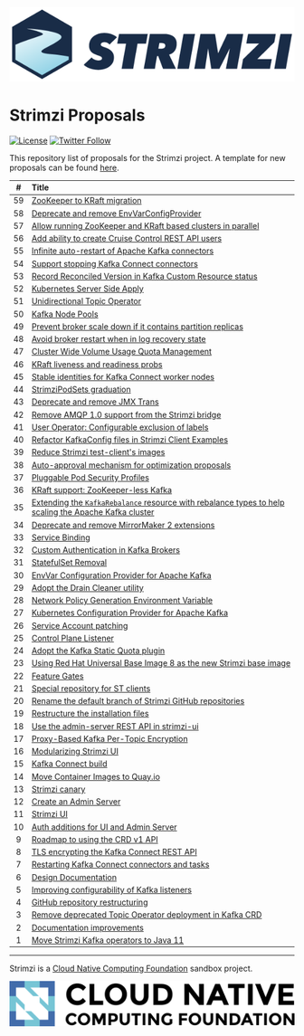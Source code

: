 [![Strimzi](./logo/strimzi.png)](https://strimzi.io/)

# Strimzi Proposals

[![License](https://img.shields.io/badge/license-Apache--2.0-blue.svg)](http://www.apache.org/licenses/LICENSE-2.0)
[![Twitter Follow](https://img.shields.io/twitter/follow/strimziio?style=social)](https://twitter.com/strimziio)

This repository list of proposals for the Strimzi project. A template for new proposals can be found [here](./000-template.md).

|  #  | Title                                                                 |
| :-: |:----------------------------------------------------------------------|
| 59  | [ZooKeeper to KRaft migration](./059-zk-kraft-migration.md) |
| 58  | [Deprecate and remove EnvVarConfigProvider](./058-deprecate-and-remove-envvar-config-provider.md) |
| 57  | [Allow running ZooKeeper and KRaft based clusters in parallel](./057-run-zk-kraft-clusters-parallel.md) |
| 56  | [Add ability to create Cruise Control REST API users](./056-cruise-control-api-users.md) |
| 55  | [Infinite auto-restart of Apache Kafka connectors](./055-infinite-auto-restart-of-Kafka-connectors.md) |
| 54  | [Support stopping Kafka Connect connectors](./054-stopping-kafka-connect-connectors.md) |
| 53  | [Record Reconciled Version in Kafka Custom Resource status](./053-record-reconciled-versions.md) |
| 52  | [Kubernetes Server Side Apply](./052-k8s-server-side-apply.md) |
| 51  | [Unidirectional Topic Operator](./051-unidirectional-topic-operator.md) |
| 50  | [Kafka Node Pools](./050-Kafka-Node-Pools.md) |
| 49  | [Prevent broker scale down if it contains partition replicas](./049-prevent-broker-scale-down-if-it-contains-partition-replicas.md) |
| 48  | [Avoid broker restart when in log recovery state](./048-avoid-broker-restarts-when-in-recovery.md) |
| 47  | [Cluster Wide Volume Usage Quota Management](./047-cluster-wide-volume-usage-quota-management.md) |
| 46  | [KRaft liveness and readiness probs](./046-kraft-liveness-readiness.md) |
| 45  | [Stable identities for Kafka Connect worker nodes](./045-Stable-identities-for-Kafka-Connect-worker-nodes.md) |
| 44  | [StrimziPodSets graduation](./044-StrimziPodSets-graduation.md) |
| 43  | [Deprecate and remove JMX Trans](./043-deprecate-and-remove-jmxtrans.md) |
| 42  | [Remove AMQP 1.0 support from the Strimzi bridge](./042-remove-bridge-amqp-support.md) |
| 41  | [User Operator: Configurable exclusion of labels](./041-user-operator-configurable-exclusion-of-labels.md) |
| 40  | [Refactor KafkaConfig files in Strimzi Client Examples](./040-refactor-client-examples.md) |
| 39  | [Reduce Strimzi test-client's images](./039-reduce-test-clients-images.md) |
| 38  | [Auto-approval mechanism for optimization proposals](./038-optimization-proposal-autoapproval.md) |
| 37  | [Pluggable Pod Security Profiles](./037-pluggable-pod-security-profiles.md) |
| 36  | [KRaft support: ZooKeeper-less Kafka](./036-kraft-mode.md) |
| 35  | [Extending the `KafkaRebalance` resource with rebalance types to help scaling the Apache Kafka cluster](./035-rebalance-types-scaling-brokers.md) |
| 34  | [Deprecate and remove MirrorMaker 2 extensions](./034-deprecate-and-remove-mirror-maker-2-extensions.md) |
| 33  | [Service Binding](./033-service-binding.md) |
| 32  | [Custom Authentication in Kafka Brokers ](./032-custom_authentication_in_kafka_brokers.md) |
| 31  | [StatefulSet Removal](./031-statefulset-removal.md) |
| 30  | [EnvVar Configuration Provider for Apache Kafka](./030-env-var-config-provider.md) |
| 29  | [Adopt the Drain Cleaner utility](./029-adopt-the-drain-cleaner-utility.md) |
| 28  | [Network Policy Generation Environment Variable](./028-network-policy-generation-environment-variable.md) |
| 27  | [Kubernetes Configuration Provider for Apache Kafka](./027-kubernetes-config-provider.md) |
| 26  | [Service Account patching](./026-service-account-patching.md) |
| 25  | [Control Plane Listener](./025-control-plain-listener.md) |
| 24  | [Adopt the Kafka Static Quota plugin](./024-adopt-the-kafka-static-quota-plugin.md) |
| 23  | [Using Red Hat Universal Base Image 8 as the new Strimzi base image](./023-using-ubi8-as-base-image.md) |
| 22  | [Feature Gates](./022-feature-gates.md) |
| 21  | [Special repository for ST clients](./021-special-repository-for-st-clients-based-on-example-clients.md) |
| 20  | [Rename the default branch of Strimzi GitHub repositories](./020-rename-default-branch-of-strimzi-github-repositories.md) |
| 19  | [Restructure the installation files](./019-restruture-the-installation-files.md) |
| 18  | [Use the admin-server REST API in strimzi-ui](./018-rest-admin-api.md) |
| 17  | [Proxy-Based Kafka Per-Topic Encryption](./017-kafka-topic-encryption.md) |
| 16  | [Modularizing Strimzi UI](./016-modularizing-strimzi-ui.md) |
| 15  | [Kafka Connect build](./015-kafka-connect-build.md) |
| 14  | [Move Container Images to Quay.io](./014-move-docker-images-to-quay.io.md) |
| 13  | [Strimzi canary](./013-kafka-canary.md) |
| 12  | [Create an Admin Server](./012-admin-server.md) |
| 11  | [Strimzi UI](./011-strimzi-ui.md) |
| 10  | [Auth additions for UI and Admin Server](./010-ui-and-admin-server-security.md)  |
|  9  | [Roadmap to using the CRD v1 API](./009-crd-v1-roadmap.md)  |
|  8  | [TLS encrypting the Kafka Connect REST API](./008-tls-encrypt-the-kafka-connect-rest-api.md)  |
|  7  | [Restarting Kafka Connect connectors and tasks](./007-restarting-kafka-connect-connectors-and-tasks.md) |
|  6  | [Design Documentation](./006-design-docs.md) |
|  5  | [Improving configurability of Kafka listeners](./005-improving-configurability-of-kafka-listeners.md) |
|  4  | [GitHub repository restructuring](./004-github-repository-restructuring.md) |
|  3  | [Remove deprecated Topic Operator deployment in Kafka CRD](./003-remove-deprecated-topic-operator-from-kafka-crd.md) |
|  2  | [Documentation improvements](./002-documentation-improvements.md) |
|  1  | [Move Strimzi Kafka operators to Java 11](./001-move-strimzi-kafka-operators-to-java-11.md) |

---

Strimzi is a <a href="http://cncf.io">Cloud Native Computing Foundation</a> sandbox project.

![CNCF ><](./logo/cncf-color.png)

